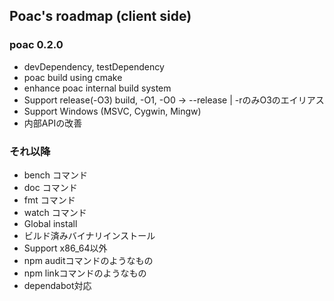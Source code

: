 ## Poac's roadmap (client side)

### poac 0.2.0
* devDependency, testDependency
* poac build using cmake
* enhance poac internal build system
* Support release(-O3) build, -O1, -O0 -> --release | -rのみO3のエイリアス
* Support Windows (MSVC, Cygwin, Mingw)
* 内部APIの改善

### それ以降
* bench コマンド
* doc コマンド
* fmt コマンド
* watch コマンド
* Global install
* ビルド済みバイナリインストール
* Support x86_64以外
* npm auditコマンドのようなもの
* npm linkコマンドのようなもの
* dependabot対応
